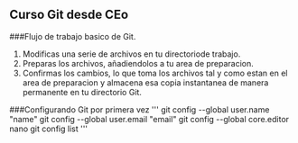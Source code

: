 ## Curso Git desde CEo

###Flujo de trabajo basico de Git.
1. Modificas una serie de archivos en tu directoriode trabajo.
2. Preparas los archivos, añadiendolos a tu area de preparacion.
3. Confirmas los cambios, lo que toma los archivos tal y como estan en el area de preparacion y almacena esa copia instantanea de manera permanente en tu directorio Git.

###Configurando Git por primera vez
'''
git config --global user.name "name"
git config --global user.email "email"
git config --global core.editor nano
git config list
'''
